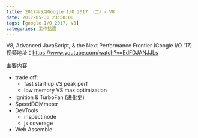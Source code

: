 ```yaml
---
title: 2017年5月Google I/O 2017 （二）- V8
date: 2017-05-30 23:50:00
tags: [google I/O 2017, V8]
categories: 工作拾遗
---
```


V8, Advanced JavaScript, & the Next Performance Frontier (Google I/O '17)
视频地址：https://www.youtube.com/watch?v=EdFDJANJJLs

 <!-- more -->

主要内容
- trade off:
    - fast start up VS peak perf
    - low memory VS max optimization
- Ignition & TurboFan (进化史)
- SpeedDOMmeter
- DevTools
    - inspect node
    - js coverage
- Web Assemble
